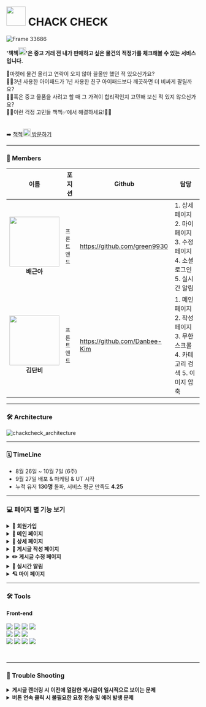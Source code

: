 # <img width="50" src="https://user-images.githubusercontent.com/107227445/193999245-4344f8b9-1da4-4e1b-830e-e916fde4e39c.svg"> CHACK CHECK


![Frame 33686](https://user-images.githubusercontent.com/107227445/193818873-d2192561-f749-4ec5-a904-e58777c768f2.png)

**'책첵<img width="20" src="https://user-images.githubusercontent.com/107227445/193999245-4344f8b9-1da4-4e1b-830e-e916fde4e39c.svg">'은 중고 거래 전 내가 판매하고 싶은 물건의 적정가를 체크해볼 수 있는 서비스입니다.**

🥕마켓에 물건 올리고 연락이 오지 않아 끌올만 했던 적 있으신가요? <br/>
🙋‍♂️3년 사용한 아이패드가 1년 사용한 친구 아이패드보다 깨끗하면 더 비싸게 팔릴까요?<br/>
🙋‍♀️혹은 중고 물품을 사려고 할 때 그 가격이 합리적인지 고민해 보신 적 있지 않으신가요?<br/>
🙆‍♂️이런 걱정 고민들 책첵✅에서 해결하세요!🙆‍♂️<br/>
<br/>
<br/>
➡️ [책첵<img width="20" src="https://user-images.githubusercontent.com/107227445/193999245-4344f8b9-1da4-4e1b-830e-e916fde4e39c.svg"> 방문하기](https://www.chackcheck99.com/)
<hr/>

### 🥇 Members

| 이름       | 포지션       | Github        | 담당                             |
| ---------- | ---------------- | -------------------------------- |  --------------------------------- |
| <img width="130" src ="https://user-images.githubusercontent.com/107227445/194048345-0becf4ad-13cd-4353-ad1e-af426f3b87a0.png"><br/>**<div align=center>배근아</div>** | `프론트엔드` | https://github.com/green9930 | 1. 상세 페이지 2. 마이 페이지 3. 수정 페이지 <br/> 4. 소셜 로그인 5. 실시간 알림 
|  <img width="130" src ="https://user-images.githubusercontent.com/107227445/194043256-40e67663-c6c6-400d-b3ad-0c2f01424743.png"><br/>**<div align=center>김단비</div>** | `프론트엔드` | https://github.com/Danbee-Kim| 1. 메인 페이지 2. 작성 페이지  3. 무한 스크롤 <br/> 4. 카테고리 검색 5. 이미지 압축
 
<hr/>

### 🛠 Architecture
![chackcheck_architecture](https://user-images.githubusercontent.com/107227445/193808705-4a69dcd0-4f1d-4921-9ee0-c5031f7b01af.png)

<hr/>



###  🗓 TimeLine

- 8월 26일 ~ 10월 7일 (6주)
- 9월 27일 배포 & 마케팅 & UT 시작
- 누적 유저 <b>130명</b> 돌파, 서비스 평균 만족도 <b>4.25</b>

<hr/>

###  💻 페이지 별 기능 보기 

<details>
<summary><b>🔑 회원가입</b></summary>
  
  - 구글, 네이버, 카카오를 통한 소셜 로그인
<img width="323" alt="스크린샷 2022-10-05 오전 12 01 51" src="https://user-images.githubusercontent.com/107227445/193854959-47f3bf92-11aa-4de2-a2c7-dc1e6b397555.png">
</details>

<details>
<summary><b>🎈 메인 페이지</b></summary>
  
- 책첵 내 가장 🎉핫한 게시글을 상단에서 확인할 수 있어요!
- 원하는 상품의 🗂카테고리별 책정가 문의를 진행 중, 진행 완료로 구분해서 찾아볼 수 있어요.  
  
![mainpage2](https://user-images.githubusercontent.com/107227445/194006660-f05c5e43-e8a5-4dec-a34a-1b4a84c7fa41.jpeg)

</details>

<details>
<summary><b>📒 상세 페이지</b></summary>

- 본인이 생각하는 적정가를 올리고 🗣️의견도 나눌 수 있어요.
- 상품 사진을 클릭해서 더 🔍크~~~~게 볼 수 있어요.
- 적정가를 채택✅할 수 있어요!
  
![detailpage2](https://user-images.githubusercontent.com/107227445/194010908-884e8004-2ad8-49d2-bb2f-c4201750cc2d.jpeg)
![detailpage1](https://user-images.githubusercontent.com/107227445/194009631-f669f8e7-6f64-4487-ab0e-9eaac87e0ea3.jpeg)

</details>

<details>
<summary><b>📝 게시글 작성 페이지</b></summary>
  
- 🥕마켓에 물건 올리기 전 책정가 문의를 작성 할 수 있어요! 
  
![formpage](https://user-images.githubusercontent.com/107227445/194005683-6aae7f5d-192b-4157-b84f-f5aff71f85a5.jpeg)
  
</details>


  
<details>
<summary><b> ✏️ 게시글 수정 페이지</b></summary>
  
-  내가 작성한 게시글을 수정 할 수 있어요! 
  
![editpage](https://user-images.githubusercontent.com/107227445/194011802-313a4d35-6521-47a0-bf2c-4671c8c5635b.jpeg)
  
</details>

<details> 
<summary><b>🔔 실시간 알림</b></summary>
  
- 작성한 글에 댓글이 달리면 접속해 있을 때도, 접속하지 않았을 때도 실시간으로 확인할 수 있어요.
  
![alarm](https://user-images.githubusercontent.com/107227445/194009505-e25ae1ae-292b-4670-84be-778d6db4b02d.jpeg)

</details>

<details>
<summary><b>💘 마이 페이지</b></summary>

- 본인의 📈포인트 현황을 확인할 수 있어요.
- 내가 쓴 🗒게시물을 볼 수 있어요.
- 💌이메일 수신 동의 여부를 변경할 수 있어요.
  
![mypage](https://user-images.githubusercontent.com/107227445/194009458-cb5a23d1-a3ff-4dd4-a076-9fce83e97e77.jpeg)

</details>



<hr/>



### 🛠 Tools

#### Front-end

<p>

  <img src="https://img.shields.io/badge/React-61DAFB?style=for-the-badge&logo=React&logoColor=black">
  <img src="https://img.shields.io/badge/React Query-FF4154?style=for-the-badge&logo=React Query&logoColor=white">
   <img src="https://img.shields.io/badge/Recoil-2E77BC?style=for-the-badge&logo=Recoil&logoColor=white">
  <img src="https://img.shields.io/badge/Axios-39477F?style=for-the-badge&logo=Axios&logoColor=white">
<br>
 <img src="https://img.shields.io/badge/React Router-CA4245?style=for-the-badge&logo=React Router&logoColor=white">
  <img src="https://img.shields.io/badge/Styled Components-DB7093?style=for-the-badge&logo=styledComponents&logoColor=white">
 <img src="https://img.shields.io/badge/Amazon AWS-232F3E?style=for-the-badge&logo=Amazon AWS&logoColor=white">
<br>
   <img src="https://img.shields.io/badge/github-%23121011.svg?style=for-the-badge&logo=github&logoColor=white">
  <img src="https://img.shields.io/badge/yarn-2C8EBB?style=for-the-badge&logo=yarn&logoColor=black">
  <img src="https://img.shields.io/badge/-aws%20amplify-FF9900?style=for-the-badge&logo=aws%20amplify&logoColor=white">
<img src="https://img.shields.io/badge/figma-%23F24E1E.svg?style=for-the-badge&logo=figma&logoColor=white">
</p>


<br/>


<hr/>

### 🎯 Trouble Shooting
<details>
<summary><b>게시글 렌더링 시 이전에 열람한 게시글이 일시적으로 보이는 문제 </b></summary>
</br>

❓ <b>문제상황</b>
<br/>
외부에서 상세 게시글을 눌렀을 때 이전에 열람한 게시글과 댓글이 화면에 일시적으로 나타났다가 사라지는 문제가 있었습니다.  

리액트 쿼리에 내장된 useQuery의 isLoading값으로 게시글 로딩 상태를 제어했는데 로딩은 끝났으나 refetch가 완료되지 않아 이전 게시글이 잠시 나타난 뒤 선택한 게시글이 나타났습니다.  
</br>
![trouble1](https://user-images.githubusercontent.com/107227445/194015192-fb65401f-5300-4a65-881b-7dad6909bf89.gif)

✔ <b>해결방안</b>
<br/>
`react query`의 `useQuery` 중 `isRefetching` 또는 `isLoading` 상태가 true이면 즉, refetch하거나 loading중인 상태면 게시글이 보이지 않도록 했습니다.  
</br>
![solution1](https://user-images.githubusercontent.com/107227445/194015228-a448cb2f-aae9-4b9a-91b8-441c947b65cc.gif)

</details>

<details>
<summary><b>버튼 연속 클릭 시 불필요한 요청 전송 및 에러 발생 문제</b></summary>

</br>

❓ <b>문제상황</b>
<br/>
게시글 작성 후 전송 버튼을 연속 클릭하면 패칭 중 중복 요청으로 인해 동일한 게시글이 여러 개 생성되고, 게시글 수정 시 완료 버튼을 연속 클릭하면 게시글 수정 에러가 발생했습니다. 

또한 마이 페이지 로고나 같은 카테고리 버튼을 클릭할 때마다 불필요하게 동일한 정보를 GET 요청하는 문제가 있었습니다.  
</br>
![trouble2](https://user-images.githubusercontent.com/107227445/194013416-2c0557e1-9fe9-4256-8259-bb97ae16f53d.gif)

✔ <b>해결방안</b>
<br/>
게시글 작성 및 수정의 경우 `react query`의 `isLoading`으로 API 요청 중이면 전송 버튼을 `disabled`처리해 중복 클릭을 방지했습니다. 

마이 페이지 로고, 카테고리 버튼의 중복 클릭은 `useState`, `useEffect`, `useRecoilState` 등 상태 관리를 사용해 동일한 상태일 때 같은 요청을 보낼 수 없도록 했습니다.  
</br>
![solution2](https://user-images.githubusercontent.com/107227445/194014680-be3b6038-0747-4ff1-bee6-bf2e91b5753f.gif)

</details>

